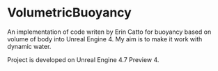 # VolumetricBuoyancy
An implementation of code writen by Erin Catto for buoyancy based on volume of body into Unreal Engine 4. 
My aim is to make it work with dynamic water.

Project is developed on Unreal Engine 4.7 Preview 4.


